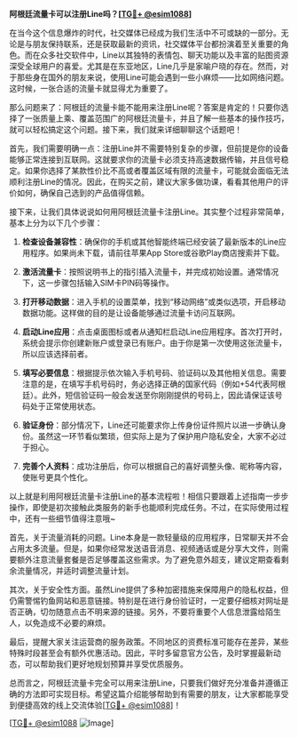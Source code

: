 **阿根廷流量卡可以注册Line吗？[[TG💪+ @esim1088](https://t.me/s/esim1088)]**

在当今这个信息爆炸的时代，社交媒体已经成为我们生活中不可或缺的一部分。无论是与朋友保持联系，还是获取最新的资讯，社交媒体平台都扮演着至关重要的角色。而在众多社交软件中，Line以其独特的表情包、聊天功能以及丰富的贴图资源深受全球用户的喜爱。尤其是在东亚地区，Line几乎是家喻户晓的存在。然而，对于那些身在国外的朋友来说，使用Line可能会遇到一些小麻烦——比如网络问题。这时候，一张合适的流量卡就显得尤为重要了。

那么问题来了：阿根廷的流量卡能不能用来注册Line呢？答案是肯定的！只要你选择了一张质量上乘、覆盖范围广的阿根廷流量卡，并且了解一些基本的操作技巧，就可以轻松搞定这个问题。接下来，我们就来详细聊聊这个话题吧！

首先，我们需要明确一点：注册Line并不需要特别复杂的步骤，但前提是你的设备能够正常连接到互联网。这就要求你的流量卡必须支持高速数据传输，并且信号稳定。如果你选择了某款性价比不高或者覆盖区域有限的流量卡，可能就会面临无法顺利注册Line的情况。因此，在购买之前，建议大家多做功课，看看其他用户的评价如何，确保自己选到的产品值得信赖。

接下来，让我们具体说说如何用阿根廷流量卡注册Line。其实整个过程非常简单，基本上分为以下几个步骤：

1. **检查设备兼容性**：确保你的手机或其他智能终端已经安装了最新版本的Line应用程序。如果尚未下载，请前往苹果App Store或谷歌Play商店搜索并下载。

2. **激活流量卡**：按照说明书上的指引插入流量卡，并完成初始设置。通常情况下，这一步骤包括输入SIM卡PIN码等操作。

3. **打开移动数据**：进入手机的设置菜单，找到“移动网络”或类似选项，开启移动数据功能。这样做的目的是让设备能够通过流量卡访问互联网。

4. **启动Line应用**：点击桌面图标或者从通知栏启动Line应用程序。首次打开时，系统会提示你创建新账户或登录已有账户。由于你是第一次使用这张流量卡，所以应该选择前者。

5. **填写必要信息**：根据提示依次输入手机号码、验证码以及其他相关信息。需要注意的是，在填写手机号码时，务必选择正确的国家代码（例如+54代表阿根廷）。此外，短信验证码一般会发送至你刚刚提供的号码上，因此请保证该号码处于正常使用状态。

6. **验证身份**：部分情况下，Line还可能要求你上传身份证件照片以进一步确认身份。虽然这一环节看似繁琐，但实际上是为了保护用户隐私安全，大家不必过于担心。

7. **完善个人资料**：成功注册后，你可以根据自己的喜好调整头像、昵称等内容，使账号更具个性化。

以上就是利用阿根廷流量卡注册Line的基本流程啦！相信只要跟着上述指南一步步操作，即使是初次接触此类服务的新手也能顺利完成任务。不过，在实际使用过程中，还有一些细节值得注意哦~

首先，关于流量消耗的问题。Line本身是一款轻量级的应用程序，日常聊天并不会占用太多流量。但是，如果你经常发送语音消息、视频通话或是分享大文件，则需要额外注意流量套餐是否足够覆盖这些需求。为了避免意外超支，建议定期查看剩余流量情况，并适时调整流量计划。

其次，关于安全性方面。虽然Line提供了多种加密措施来保障用户的隐私权益，但仍需警惕钓鱼网站和恶意链接。特别是在进行身份验证时，一定要仔细核对网址是否正确，切勿随意点击不明来源的链接。另外，不要将重要个人信息泄露给陌生人，以免造成不必要的麻烦。

最后，提醒大家关注运营商的服务政策。不同地区的资费标准可能存在差异，某些特殊时段甚至会有额外优惠活动。因此，平时多留意官方公告，及时掌握最新动态，可以帮助我们更好地规划预算并享受优质服务。

总而言之，阿根廷流量卡完全可以用来注册Line，只要我们做好充分准备并遵循正确的方法即可实现目标。希望这篇介绍能够帮助到有需要的朋友，让大家都能享受到便捷高效的线上交流体验[[TG💪+ @esim1088](https://t.me/s/esim1088)]！

[[TG💪+ @esim1088](https://t.me/s/esim1088) ![Image](https://i.postimg.cc/4NQfJmqS/Snipaste-2025-05-13-00-14-12.png)]